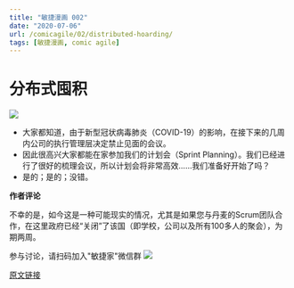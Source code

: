 ```yaml
---
title: "敏捷漫画 002"
date: "2020-07-06"
url: /comicagile/02/distributed-hoarding/
tags: [敏捷漫画, comic agile]
---
```


# 分布式囤积

![](/images/comicagile/comicagile-02.png)

- 大家都知道，由于新型冠状病毒肺炎（COVID-19）的影响，在接下来的几周内公司的执行管理层决定禁止见面的会议。
- 因此很高兴大家都能在家参加我们的计划会（Sprint Planning）。我们已经进行了很好的梳理会议，所以计划会将非常高效……我们准备好开始了吗？
- 是的；是的；没错。

**作者评论**

不幸的是，如今这是一种可能现实的情况，尤其是如果您与丹麦的Scrum团队合作，在这里政府已经“关闭”了该国（即学校，公司以及所有100多人的聚会），为期两周。

参与讨论，请扫码加入"敏捷家"微信群
![](/images/wechat-agileplus-ent.png)

[原文链接](https://noe-nygaard.dk/comicagile/comic/distributed-hoarding/)